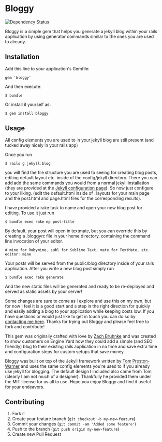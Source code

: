 # Bloggy

[![Dependency Status](https://gemnasium.com/erictheise/bloggy.png)](https://gemnasium.com/erictheise/bloggy)

Bloggy is a simple gem that helps you generate a jekyll blog within your rails application by using generator commands similar to the ones you are used to already.

## Installation

Add this line to your application's Gemfile:

    gem 'bloggy'

And then execute:

    $ bundle

Or install it yourself as:

    $ gem install bloggy

## Usage

All config elements you are used to in your jekyll blog are still present (and tucked away nicely in your rails app)

Once you run

    $ rails g jekyll:blog

you will find the file structure you are used to seeing for creating blog posts, editing default layout etc. inside of the config/jekyll directory. There you can add add the same commands you would from a normal jekyll installation (they are provided at the [Jekyll configuration page](http://jekyllrb.com/docs/configuration/)). So now just configure to your liking. (edit the default.html inside of _layouts for your main page and the post.html and page.html files for the corresponding results).

I have provided a rake task to name and open your new blog post for editing. To use it just run

    $ bundle exec rake np post-title

By default, your post will open in textmate, but you can override this by creating a .bloggyrc file in your home directory, containing the command line invocation of your editor.

    # mine for Rubymine, subl for Sublime Text, mate for TextMate, etc.
    editor: mine

Your posts will be served from the public/blog directory inside of your rails application. After you write a new blog post simply run

    $ bundle exec rake generate

And the new static files will be generated and ready to be re-deployed and served as static assets by your server!

Some changes are sure to come as I explore and use this on my own, but for now I feel it is a good start and a step in the right direction for quickly and easily adding a blog to your application while keeping costs low. If you have questions or would just like to get in touch you can do so by [contacting me here](http://zachbruhnke.com/contact). Thanks for trying out Bloggy and please feel free to fork and contribute!


This gem was originally crafted with love by [Zach Bruhnke](http://zachbruhnke.com/) and was created to show customers on Engine Yard how they could add a simple (and SEO friendly) blog to their existing rails application in no time and save extra time and configuration steps for custom setups that save money.

Bloggy was built on top of the Jekyll framework written by [Tom Preston-Warner](http://tom.preston-werner.com/) and uses the same config elements you're used to if you already use jekyll for blogging. The default design I included also came from Tom (clearly I am not much of a designer). Thankfully he provided them under the MIT license for us all to use. Hope you enjoy Bloggy and find it useful for your endeavors.

## Contributing

1. Fork it
2. Create your feature branch (`git checkout -b my-new-feature`)
3. Commit your changes (`git commit -am 'Added some feature'`)
4. Push to the branch (`git push origin my-new-feature`)
5. Create new Pull Request
